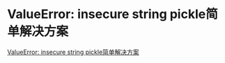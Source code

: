 # ValueError: insecure string pickle简单解决方案
[ValueError: insecure string pickle简单解决方案](https://aiwithcloud.com/2021/05/04/valueerror-insecure-string-pickle%e7%ae%80%e5%8d%95%e8%a7%a3%e5%86%b3%e6%96%b9%e6%a1%88/)